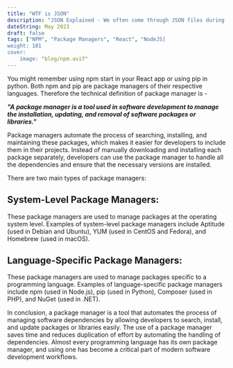 ```yaml
---
title: "WTF is JSON"
description: "JSON Explained · We often come through JSON files during developing web applications. you must have noticed that the JSON files store data in the form of..."
dateString: May 2023
draft: false
tags: ["NPM", "Package Managers", "React", "NodeJS]
weight: 101
cover:
    image: "blog/npm.avif"
---
```


You might remember using npm start in your React app or using pip in python. Both npm and pip are package managers of their respective languages. Therefore the technical definition of package manager is -

***"A package manager is a tool used in software development to manage the installation, updating, and removal of software packages or libraries."***



Package managers automate the process of searching, installing, and maintaining these packages, which makes it easier for developers to include them in their projects. Instead of manually downloading and installing each package separately, developers can use the package manager to handle all the dependencies and ensure that the necessary versions are installed.

There are two main types of package managers:

## System-Level Package Managers:
These package managers are used to manage packages at the operating system level. Examples of system-level package managers include Aptitude (used in Debian and Ubuntu), YUM (used in CentOS and Fedora), and Homebrew (used in macOS).

## Language-Specific Package Managers:
These package managers are used to manage packages specific to a programming language. Examples of language-specific package managers include npm (used in Node.js), pip (used in Python), Composer (used in PHP), and NuGet (used in .NET).

In conclusion, a package manager is a tool that automates the process of managing software dependencies by allowing developers to search, install, and update packages or libraries easily. The use of a package manager saves time and reduces duplication of effort by automating the handling of dependencies. Almost every programming language has its own package manager, and using one has become a critical part of modern software development workflows.